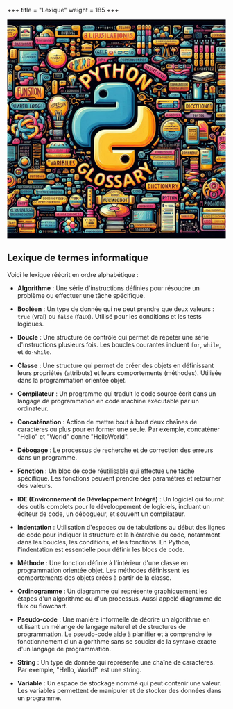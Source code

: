 +++
title = "Lexique"
weight = 185
+++

![Lexique](lexique.jpeg?width=25vw)


## Lexique de termes informatique

Voici le lexique réécrit en ordre alphabétique :

- **Algorithme** : Une série d'instructions définies pour résoudre un problème ou effectuer une tâche spécifique.

- **Booléen** : Un type de donnée qui ne peut prendre que deux valeurs : `true` (vrai) ou `false` (faux). Utilisé pour les conditions et les tests logiques.

- **Boucle** : Une structure de contrôle qui permet de répéter une série d'instructions plusieurs fois. Les boucles courantes incluent `for`, `while`, et `do-while`.

- **Classe** : Une structure qui permet de créer des objets en définissant leurs propriétés (attributs) et leurs comportements (méthodes). Utilisée dans la programmation orientée objet.

- **Compilateur** : Un programme qui traduit le code source écrit dans un langage de programmation en code machine exécutable par un ordinateur.

- **Concaténation** : Action de mettre bout à bout deux chaînes de caractères ou plus pour en former une seule. Par exemple, concaténer "Hello" et "World" donne "HelloWorld".

- **Débogage** : Le processus de recherche et de correction des erreurs dans un programme.

- **Fonction** : Un bloc de code réutilisable qui effectue une tâche spécifique. Les fonctions peuvent prendre des paramètres et retourner des valeurs.

- **IDE (Environnement de Développement Intégré)** : Un logiciel qui fournit des outils complets pour le développement de logiciels, incluant un éditeur de code, un débogueur, et souvent un compilateur.

- **Indentation** : Utilisation d'espaces ou de tabulations au début des lignes de code pour indiquer la structure et la hiérarchie du code, notamment dans les boucles, les conditions, et les fonctions. En Python, l'indentation est essentielle pour définir les blocs de code.

- **Méthode** : Une fonction définie à l'intérieur d'une classe en programmation orientée objet. Les méthodes définissent les comportements des objets créés à partir de la classe.

- **Ordinogramme** : Un diagramme qui représente graphiquement les étapes d'un algorithme ou d'un processus. Aussi appelé diagramme de flux ou flowchart.

- **Pseudo-code** : Une manière informelle de décrire un algorithme en utilisant un mélange de langage naturel et de structures de programmation. Le pseudo-code aide à planifier et à comprendre le fonctionnement d'un algorithme sans se soucier de la syntaxe exacte d'un langage de programmation.

- **String** : Un type de donnée qui représente une chaîne de caractères. Par exemple, "Hello, World!" est une string.

- **Variable** : Un espace de stockage nommé qui peut contenir une valeur. Les variables permettent de manipuler et de stocker des données dans un programme.



